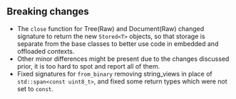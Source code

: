 ## Breaking changes

- The `close` function for Tree(Raw) and Document(Raw) changed signature to return the new `Stored<T>` objects, so that storage is separate from the base classes to better use code in embedded and offloaded contexts. 
- Other minor differences might be present due to the changes discussed prior, it is too hard to spot and report all of them.
- Fixed signatures for `from_binary` removing string_views in place of `std::span<const uint8_t>`, and fixed some return types which were not set to `const`.